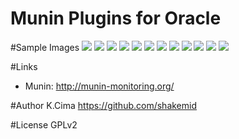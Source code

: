 Munin Plugins for Oracle
====

#Sample Images
![](https://github.com/shakemid/munin-plugins-oracle/blob/images/examples/oracle_cursor-week.png)
![](https://github.com/shakemid/munin-plugins-oracle/blob/images/examples/oracle_event_wait-week.png)
![](https://github.com/shakemid/munin-plugins-oracle/blob/images/examples/oracle_event_wait_application-week.png)
![](https://github.com/shakemid/munin-plugins-oracle/blob/images/examples/oracle_event_wait_concurrency-week.png)
![](https://github.com/shakemid/munin-plugins-oracle/blob/images/examples/oracle_event_wait_userio-week.png)
![](https://github.com/shakemid/munin-plugins-oracle/blob/images/examples/oracle_execute-week.png)
![](https://github.com/shakemid/munin-plugins-oracle/blob/images/examples/oracle_parse-week.png)
![](https://github.com/shakemid/munin-plugins-oracle/blob/images/examples/oracle_pgastat-week.png)
![](https://github.com/shakemid/munin-plugins-oracle/blob/images/examples/oracle_physicalrw-week.png)
![](https://github.com/shakemid/munin-plugins-oracle/blob/images/examples/oracle_session_wait-week.png)
![](https://github.com/shakemid/munin-plugins-oracle/blob/images/examples/oracle_sgainfo-week.png)
![](https://github.com/shakemid/munin-plugins-oracle/blob/images/examples/oracle_transaction-week.png)

#Links
- Munin: http://munin-monitoring.org/

#Author
K.Cima https://github.com/shakemid

#License
GPLv2

